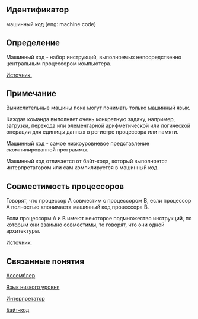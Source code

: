 ## Идентификатор
машинный код (eng: machine code)


## Определение
Машинный код - набор инструкций, выполняемых непосредственно центральным процессором компьютера.

[Источник.](https://ru.bmstu.wiki/%D0%9C%D0%B0%D1%88%D0%B8%D0%BD%D0%BD%D1%8B%D0%B9_%D0%BA%D0%BE%D0%B4)


## Примечание
Вычислительные машины пока могут понимать только машинный язык.

Каждая команда выполняет очень конкретную задачу, например, загрузки, перехода или элементарной
арифметической или логической операции для единицы данных в регистре процессора или памяти.

Машинный код - самое низкоуровневое представление скомпилированной программы.

Машинный код отличается от байт-кода, который выполняется интерпретатором или сам компилируется в машинный код.


## Совместимость процессоров
Говорят, что процессор A совместим с процессором B, если процессор A полностью «понимает» машинный код процессора B.

Если процессоры A и B имеют некоторое подмножество инструкций, по которым они взаимно совместимы, то говорят, что они одной архитектуры.

[Источник.](https://ru.wikipedia.org/wiki/%D0%9C%D0%B0%D1%88%D0%B8%D0%BD%D0%BD%D1%8B%D0%B9_%D0%BA%D0%BE%D0%B4)


## Связанные понятия
[Ассемблер](assembler.md)

[Язык низкого уровня](low_level_language.md)

[Интерпретатор](interpreter.md)

[Байт-код](bytecode.md)

